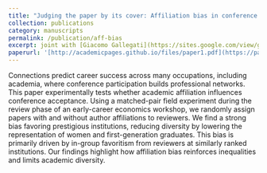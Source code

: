 ```yaml
---
title: "Judging the paper by its cover: Affiliation bias in conference admissions"
collection: publications
category: manuscripts
permalink: /publication/aff-bias
excerpt: joint with [Giacomo Gallegati](https://sites.google.com/view/giacomogallegati/), [Luca Favero](https://sites.google.com/view/luca-favero/) and [Enrique Carreras](https://www.phdpareto.carloalberto.org/enrique-carreras/)
paperurl: '[http://academicpages.github.io/files/paper1.pdf](https://papers.ssrn.com/sol3/papers.cfm?abstract_id=4994789)'
---
```

Connections predict career success across many occupations, including academia, where conference participation builds professional networks. This paper experimentally tests whether academic affiliation influences conference acceptance. Using a matched-pair field experiment during the review phase of an early-career economics workshop, we randomly assign papers with and without author affiliations to reviewers. We find a strong bias favoring prestigious institutions, reducing diversity by lowering the representation of women and first-generation graduates. This bias is primarily driven by in-group favoritism from reviewers at similarly ranked institutions. Our findings highlight how affiliation bias reinforces inequalities and limits academic diversity. 
